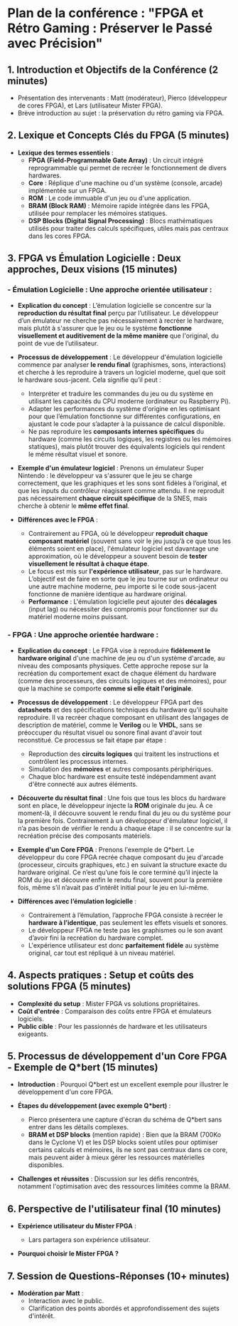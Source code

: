 # Plan de la conférence : "FPGA et Rétro Gaming : Préserver le Passé avec Précision"

## 1. Introduction et Objectifs de la Conférence (2 minutes)
- Présentation des intervenants : Matt (modérateur), Pierco (développeur de cores FPGA), et Lars (utilisateur Mister FPGA).
- Brève introduction au sujet : la préservation du rétro gaming via FPGA.

## 2. Lexique et Concepts Clés du FPGA (5 minutes)
- **Lexique des termes essentiels** :
  - **FPGA (Field-Programmable Gate Array)** : Un circuit intégré reprogrammable qui permet de recréer le fonctionnement de divers hardwares.
  - **Core** : Réplique d'une machine ou d'un système (console, arcade) implémentée sur un FPGA.
  - **ROM** : Le code immuable d'un jeu ou d'une application.
  - **BRAM (Block RAM)** : Mémoire rapide intégrée dans les FPGA, utilisée pour remplacer les mémoires statiques.
  - **DSP Blocks (Digital Signal Processing)** : Blocs mathématiques utilisés pour traiter des calculs spécifiques, utiles mais pas centraux dans les cores FPGA.

## 3. FPGA vs Émulation Logicielle : Deux approches, Deux visions (15 minutes)

### - **Émulation Logicielle : Une approche orientée utilisateur** :
  - **Explication du concept** :
    L’émulation logicielle se concentre sur la **reproduction du résultat final** perçu par l’utilisateur. Le développeur d’un émulateur ne cherche pas nécessairement à recréer le hardware, mais plutôt à s'assurer que le jeu ou le système **fonctionne visuellement et auditivement de la même manière** que l'original, du point de vue de l’utilisateur.
  
  - **Processus de développement** :
    Le développeur d'émulation logicielle commence par analyser **le rendu final** (graphismes, sons, interactions) et cherche à les reproduire à travers un logiciel moderne, quel que soit le hardware sous-jacent. Cela signifie qu’il peut :
    - Interpréter et traduire les commandes du jeu ou du système en utilisant les capacités du CPU moderne (ordinateur ou Raspberry Pi).
    - Adapter les performances du système d'origine en les optimisant pour que l’émulation fonctionne sur différentes configurations, en ajustant le code pour s’adapter à la puissance de calcul disponible.
    - Ne pas reproduire les **composants internes spécifiques** du hardware (comme les circuits logiques, les registres ou les mémoires statiques), mais plutôt trouver des équivalents logiciels qui rendent le même résultat visuel et sonore.

  - **Exemple d'un émulateur logiciel** :
    Prenons un émulateur Super Nintendo : le développeur va s'assurer que le jeu se charge correctement, que les graphiques et les sons sont fidèles à l’original, et que les inputs du contrôleur réagissent comme attendu. Il ne reproduit pas nécessairement **chaque circuit spécifique** de la SNES, mais cherche à obtenir le **même effet final**.

  - **Différences avec le FPGA** :
    - Contrairement au FPGA, où le développeur **reproduit chaque composant matériel** (souvent sans voir le jeu jusqu’à ce que tous les éléments soient en place), l'émulateur logiciel est davantage une approximation, où le développeur a souvent besoin de **tester visuellement le résultat à chaque étape**.
    - Le focus est mis sur **l'expérience utilisateur**, pas sur le hardware. L’objectif est de faire en sorte que le jeu tourne sur un ordinateur ou une autre machine moderne, peu importe si le code sous-jacent fonctionne de manière identique au hardware original.
    - **Performance** : L'émulation logicielle peut ajouter des **décalages** (input lag) ou nécessiter des compromis pour fonctionner sur du matériel moderne moins puissant.

### - **FPGA : Une approche orientée hardware** :
  - **Explication du concept** :
    Le FPGA vise à reproduire **fidèlement le hardware original** d'une machine de jeu ou d'un système d'arcade, au niveau des composants physiques. Cette approche repose sur la recréation du comportement exact de chaque élément du hardware (comme des processeurs, des circuits logiques et des mémoires), pour que la machine se comporte **comme si elle était l'originale**.

  - **Processus de développement** :
    Le développeur FPGA part des **datasheets** et des spécifications techniques du hardware qu’il souhaite reproduire. Il va recréer chaque composant en utilisant des langages de description de matériel, comme le **Verilog** ou le **VHDL**, sans se préoccuper du résultat visuel ou sonore final avant d'avoir tout reconstitué. Ce processus se fait étape par étape :
    - Reproduction des **circuits logiques** qui traitent les instructions et contrôlent les processus internes.
    - Simulation des **mémoires** et autres composants périphériques.
    - Chaque bloc hardware est ensuite testé indépendamment avant d'être connecté aux autres éléments.

  - **Découverte du résultat final** :
    Une fois que tous les blocs du hardware sont en place, le développeur injecte la **ROM** originale du jeu. À ce moment-là, il découvre souvent le rendu final du jeu ou du système pour la première fois. Contrairement à un développeur d'émulateur logiciel, il n’a pas besoin de vérifier le rendu à chaque étape : il se concentre sur la recréation précise des composants matériels.
  
  - **Exemple d'un Core FPGA** :
    Prenons l'exemple de Q*bert. Le développeur du core FPGA recrée chaque composant du jeu d'arcade (processeur, circuits graphiques, etc.) en suivant la structure exacte du hardware original. Ce n’est qu’une fois le core terminé qu’il injecte la ROM du jeu et découvre enfin le rendu final, souvent pour la première fois, même s’il n’avait pas d’intérêt initial pour le jeu en lui-même.
  
  - **Différences avec l’émulation logicielle** :
    - Contrairement à l’émulation, l’approche FPGA consiste à recréer le **hardware à l’identique**, pas seulement les effets visuels et sonores.
    - Le développeur FPGA ne teste pas les graphismes ou le son avant d’avoir fini la recréation du hardware complet.
    - L'expérience utilisateur est donc **parfaitement fidèle** au système original, car tout est répliqué à un niveau matériel.

## 4. Aspects pratiques : Setup et coûts des solutions FPGA (5 minutes)
- **Complexité du setup** : Mister FPGA vs solutions propriétaires.
- **Coût d'entrée** : Comparaison des coûts entre FPGA et émulateurs logiciels.
- **Public cible** : Pour les passionnés de hardware et les utilisateurs exigeants.

## 5. Processus de développement d'un Core FPGA - Exemple de Q*bert (15 minutes)
- **Introduction** : Pourquoi Q*bert est un excellent exemple pour illustrer le développement d'un core FPGA.
- **Étapes du développement (avec exemple Q*bert)** :
  - Pierco présentera une capture d'écran du schéma de Q*bert sans entrer dans les détails complexes.
  - **BRAM et DSP blocks** (mention rapide) : Bien que la BRAM (700Ko dans le Cyclone V) et les DSP blocks soient utiles pour optimiser certains calculs et mémoires, ils ne sont pas centraux dans ce core, mais peuvent aider à mieux gérer les ressources matérielles disponibles.

- **Challenges et réussites** : Discussion sur les défis rencontrés, notamment l'optimisation avec des ressources limitées comme la BRAM.

## 6. Perspective de l'utilisateur final (10 minutes)
- **Expérience utilisateur du Mister FPGA** :
  - Lars partagera son expérience utilisateur.
  
- **Pourquoi choisir le Mister FPGA ?**

## 7. Session de Questions-Réponses (10+ minutes)
- **Modération par Matt** :
  - Interaction avec le public.
  - Clarification des points abordés et approfondissement des sujets d'intérêt.
